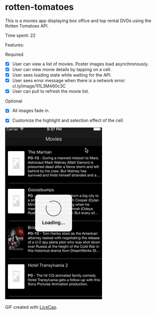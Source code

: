 # rotten-tomatoes

This is a movies app displaying box office and top rental DVDs using the Rotten Tomatoes API.

Time spent: 22

Features:

Required

* [x] User can view a list of movies. Poster images load asynchronously.
* [x] User can view movie details by tapping on a cell.
* [x] User sees loading state while waiting for the API.
* [x] User sees error message when there is a network error: cl.ly/image/1l1L3M460c3C
* [x] User can pull to refresh the movie list.

Optional
* [x] All images fade in.
* [x] Customize the highlight and selection effect of the cell.


![Video Walkthrough](demo.gif)

GIF created with [LiceCap](http://www.cockos.com/licecap/).